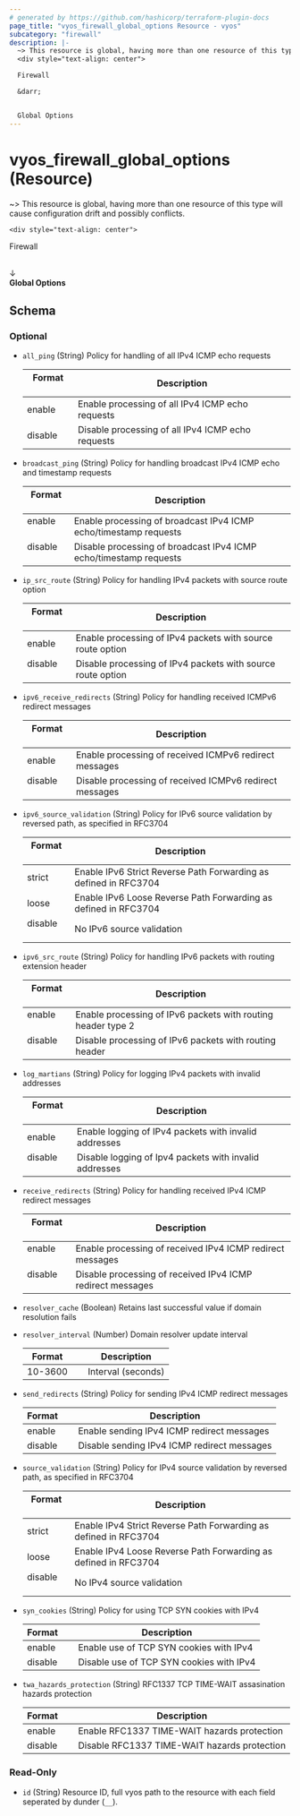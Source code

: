 ```yaml
---
# generated by https://github.com/hashicorp/terraform-plugin-docs
page_title: "vyos_firewall_global_options Resource - vyos"
subcategory: "firewall"
description: |-
  ~> This resource is global, having more than one resource of this type will cause configuration drift and possibly conflicts.
  <div style="text-align: center">

  Firewall

  &darr;


  Global Options
---
```


# vyos_firewall_global_options (Resource)

~> This resource is global, having more than one resource of this type will cause configuration drift and possibly conflicts.

	<div style="text-align: center">
Firewall

<br>
&darr;
<br>
<b>
Global Options
</b>
</div>



<!-- schema generated by tfplugindocs -->
## Schema

### Optional

- `all_ping` (String) Policy for handling of all IPv4 ICMP echo requests

    |  Format   &emsp;|  Description                                        |
    |-----------------|-----------------------------------------------------|
    |  enable   &emsp;|  Enable processing of all IPv4 ICMP echo requests   |
    |  disable  &emsp;|  Disable processing of all IPv4 ICMP echo requests  |
- `broadcast_ping` (String) Policy for handling broadcast IPv4 ICMP echo and timestamp requests

    |  Format   &emsp;|  Description                                                        |
    |-----------------|---------------------------------------------------------------------|
    |  enable   &emsp;|  Enable processing of broadcast IPv4 ICMP echo/timestamp requests   |
    |  disable  &emsp;|  Disable processing of broadcast IPv4 ICMP echo/timestamp requests  |
- `ip_src_route` (String) Policy for handling IPv4 packets with source route option

    |  Format   &emsp;|  Description                                                  |
    |-----------------|---------------------------------------------------------------|
    |  enable   &emsp;|  Enable processing of IPv4 packets with source route option   |
    |  disable  &emsp;|  Disable processing of IPv4 packets with source route option  |
- `ipv6_receive_redirects` (String) Policy for handling received ICMPv6 redirect messages

    |  Format   &emsp;|  Description                                              |
    |-----------------|-----------------------------------------------------------|
    |  enable   &emsp;|  Enable processing of received ICMPv6 redirect messages   |
    |  disable  &emsp;|  Disable processing of received ICMPv6 redirect messages  |
- `ipv6_source_validation` (String) Policy for IPv6 source validation by reversed path, as specified in RFC3704

    |  Format   &emsp;|  Description                                                       |
    |-----------------|--------------------------------------------------------------------|
    |  strict   &emsp;|  Enable IPv6 Strict Reverse Path Forwarding as defined in RFC3704  |
    |  loose    &emsp;|  Enable IPv6 Loose Reverse Path Forwarding as defined in RFC3704   |
    |  disable  &emsp;|  No IPv6 source validation                                         |
- `ipv6_src_route` (String) Policy for handling IPv6 packets with routing extension header

    |  Format   &emsp;|  Description                                                   |
    |-----------------|----------------------------------------------------------------|
    |  enable   &emsp;|  Enable processing of IPv6 packets with routing header type 2  |
    |  disable  &emsp;|  Disable processing of IPv6 packets with routing header        |
- `log_martians` (String) Policy for logging IPv4 packets with invalid addresses

    |  Format   &emsp;|  Description                                             |
    |-----------------|----------------------------------------------------------|
    |  enable   &emsp;|  Enable logging of IPv4 packets with invalid addresses   |
    |  disable  &emsp;|  Disable logging of Ipv4 packets with invalid addresses  |
- `receive_redirects` (String) Policy for handling received IPv4 ICMP redirect messages

    |  Format   &emsp;|  Description                                                 |
    |-----------------|--------------------------------------------------------------|
    |  enable   &emsp;|  Enable processing of received IPv4 ICMP redirect messages   |
    |  disable  &emsp;|  Disable processing of received IPv4 ICMP redirect messages  |
- `resolver_cache` (Boolean) Retains last successful value if domain resolution fails
- `resolver_interval` (Number) Domain resolver update interval

    |  Format   &emsp;|  Description         |
    |-----------------|----------------------|
    |  10-3600  &emsp;|  Interval (seconds)  |
- `send_redirects` (String) Policy for sending IPv4 ICMP redirect messages

    |  Format   &emsp;|  Description                                  |
    |-----------------|-----------------------------------------------|
    |  enable   &emsp;|  Enable sending IPv4 ICMP redirect messages   |
    |  disable  &emsp;|  Disable sending IPv4 ICMP redirect messages  |
- `source_validation` (String) Policy for IPv4 source validation by reversed path, as specified in RFC3704

    |  Format   &emsp;|  Description                                                       |
    |-----------------|--------------------------------------------------------------------|
    |  strict   &emsp;|  Enable IPv4 Strict Reverse Path Forwarding as defined in RFC3704  |
    |  loose    &emsp;|  Enable IPv4 Loose Reverse Path Forwarding as defined in RFC3704   |
    |  disable  &emsp;|  No IPv4 source validation                                         |
- `syn_cookies` (String) Policy for using TCP SYN cookies with IPv4

    |  Format   &emsp;|  Description                               |
    |-----------------|--------------------------------------------|
    |  enable   &emsp;|  Enable use of TCP SYN cookies with IPv4   |
    |  disable  &emsp;|  Disable use of TCP SYN cookies with IPv4  |
- `twa_hazards_protection` (String) RFC1337 TCP TIME-WAIT assasination hazards protection

    |  Format   &emsp;|  Description                                   |
    |-----------------|------------------------------------------------|
    |  enable   &emsp;|  Enable RFC1337 TIME-WAIT hazards protection   |
    |  disable  &emsp;|  Disable RFC1337 TIME-WAIT hazards protection  |

### Read-Only

- `id` (String) Resource ID, full vyos path to the resource with each field seperated by dunder (`__`).
